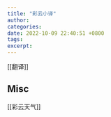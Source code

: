 ```yaml
---
title: "彩云小译"
author: 
categories: 
date: 2022-10-09 22:40:51 +0800
tags: 
excerpt: 
---
```






[[翻译]]


## Misc

[[彩云天气]]


